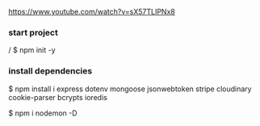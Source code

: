 https://www.youtube.com/watch?v=sX57TLIPNx8

### start project
/
$ npm init -y

### install dependencies

$ npm install i express dotenv mongoose jsonwebtoken stripe cloudinary cookie-parser bcrypts ioredis

$ npm i nodemon -D
